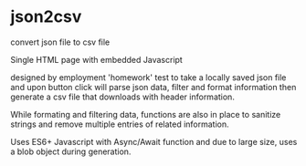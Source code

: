 # json2csv
convert json file to csv file

Single HTML page with embedded Javascript

designed by employment 'homework' test to take a locally saved json file and upon button click will parse json data, filter and format information then generate a csv file that downloads with header information.

While formating and filtering data, functions are also in place to sanitize strings and remove multiple entries of related information. 

Uses ES6+ Javascript with Async/Await function and due to large size, uses a blob object during generation.
